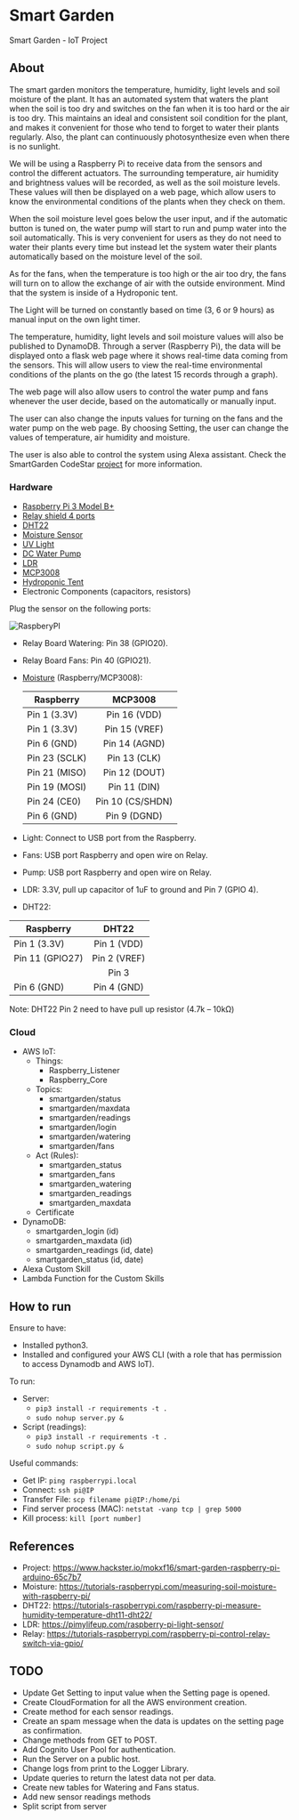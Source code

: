 # Smart Garden
Smart Garden - IoT Project

## About
The smart garden monitors the temperature, humidity, light levels and soil moisture of the plant. It has an automated system that waters the plant when the soil is too dry and switches on the fan when it is too hard or the air is too dry. This maintains an ideal and consistent soil condition for the plant, and makes it convenient for those who tend to forget to water their plants regularly. Also, the plant can continuously photosynthesize even when there is no sunlight.

We will be using a Raspberry Pi to receive data from the sensors and control the different actuators. The surrounding temperature, air humidity and brightness values will be recorded, as well as the soil moisture levels. These values will then be displayed on a web page, which allow users to know the environmental conditions of the plants when they check on them.

When the soil moisture level goes below the user input, and if the automatic button is tuned on, the water pump will start to run and pump water into the soil automatically. This is very convenient for users as they do not need to water their plants every time but instead let the system water their plants automatically based on the moisture level of the soil.

As for the fans, when the temperature is too high or the air too dry, the fans will turn on to allow the exchange of air with the outside environment. Mind that the system is inside of a Hydroponic tent.

The Light will be turned on constantly based on time (3, 6 or 9 hours) as manual input on the own light timer.

The temperature, humidity, light levels and soil moisture values will also be published to DynamoDB. Through a server (Raspberry Pi), the data will be displayed onto a flask web page where it shows real-time data coming from the sensors. This will allow users to view the real-time environmental conditions of the plants on the go (the latest 15 records through a graph).

The web page will also allow users to control the water pump and fans whenever the user decide, based on the automatically or manually input.

The user can also change the inputs values for turning on the fans and the water pump on the web page. By choosing Setting, the user can change the values of temperature, air humidity and moisture.

The user is also able to control the system using Alexa assistant. Check the SmartGarden CodeStar [project](https://github.com/wenzaca/SmartGarden) for more information.

### Hardware
- [Raspberry Pi 3 Model B+](https://www.raspberrypi.org/products/raspberry-pi-3-model-b-plus/#c-find-reseller)
- [Relay shield 4 ports](https://www.amazon.co.uk/s?k=relay+shield+4+channel)
- [DHT22](https://www.amazon.co.uk/s?k=dht22)
- [Moisture Sensor](https://www.amazon.co.uk/s?k=moisture+sensor+module)
- [UV Light](https://www.amazon.co.uk/s?k=uv+lights+for+growing+plants+indoors)
- [DC Water Pump](https://www.amazon.co.uk/s?k=dc+water+pump)
- [LDR](https://www.amazon.co.uk/s?k=ldr)
- [MCP3008](https://www.amazon.co.uk/s?k=mcp3008)
- [Hydroponic Tent](https://www.amazon.co.uk/s?k=hydroponic+tent)
- Electronic Components (capacitors, resistors)

Plug the sensor on the following ports:

![RaspberyPI](https://github.com/wenzaca/SmartGardenServer/blob/master/flaskapp/static/img/Rasp.png)

- Relay Board Watering: Pin 38 (GPIO20).
- Relay Board Fans: Pin 40 (GPIO21).
- [Moisture](https://tutorials-raspberrypi.de/wp-content/uploads/2015/11/hygrometer_Steckplatine.png) (Raspberry/MCP3008):

    | Raspberry     | MCP3008         | 
    | ------------- |:---------------:| 
    | Pin 1 (3.3V)  | Pin 16 (VDD)    |
    | Pin 1 (3.3V)  | Pin 15 (VREF)   | 
    | Pin 6 (GND)   | Pin 14 (AGND)   |
    | Pin 23 (SCLK) | Pin 13 (CLK)    |
    | Pin 21 (MISO) | Pin 12 (DOUT)   |
    | Pin 19 (MOSI) | Pin 11 (DIN)    |
    | Pin 24 (CE0)  | Pin 10 (CS/SHDN)|
    | Pin 6 (GND)   | Pin 9 (DGND)    |
- Light: Connect to USB port from the Raspberry.
- Fans: USB port Raspberry and open wire on Relay.
- Pump: USB port Raspberry and open wire on Relay.
- LDR: 3.3V, pull up capacitor of 1uF to ground and Pin 7 (GPIO 4).
- DHT22: 

| Raspberry      | DHT22        | 
| -------------- |:------------:| 
| Pin 1 (3.3V)   | Pin 1 (VDD)  |
| Pin 11 (GPIO27)| Pin 2 (VREF) | 
|                | Pin 3        |
| Pin 6  (GND)   | Pin 4 (GND)  |
 Note: DHT22 Pin 2 need to have pull up resistor (4.7k – 10kΩ)

### Cloud
- AWS IoT:
    - Things:
        - Raspberry_Listener
        - Raspberry_Core
    - Topics:
        - smartgarden/status
        - smartgarden/maxdata
        - smartgarden/readings
        - smartgarden/login
        - smartgarden/watering
        - smartgarden/fans
    - Act (Rules):
        - smartgarden_status
        - smartgarden_fans
        - smartgarden_watering
        - smartgarden_readings
        - smartgarden_maxdata
    - Certificate
- DynamoDB:
    - smartgarden_login (id)
    - smartgarden_maxdata (id)
    - smartgarden_readings (id, date)
    - smartgarden_status (id, date)
- Alexa Custom Skill
- Lambda Function for the Custom Skills

## How to run
Ensure to have:
- Installed python3.
- Installed and configured your AWS CLI (with a role that has permission to access Dynamodb and AWS IoT).

To run:
- Server:
    - ```pip3 install -r requirements -t .```
    - ```sudo nohup server.py &```
- Script (readings):
    - ```pip3 install -r requirements -t .```
    - ```sudo nohup script.py &```
    
Useful commands:
- Get IP: ```ping raspberrypi.local```
- Connect: ```ssh pi@IP```
- Transfer File: ```scp filename pi@IP:/home/pi```
- Find server process (MAC): ```netstat -vanp tcp | grep 5000```
- Kill process: ```kill [port number]```

## References
- Project: https://www.hackster.io/mokxf16/smart-garden-raspberry-pi-arduino-65c7b7
- Moisture: https://tutorials-raspberrypi.com/measuring-soil-moisture-with-raspberry-pi/
- DHT22: https://tutorials-raspberrypi.com/raspberry-pi-measure-humidity-temperature-dht11-dht22/
- LDR: https://pimylifeup.com/raspberry-pi-light-sensor/
- Relay: https://tutorials-raspberrypi.com/raspberry-pi-control-relay-switch-via-gpio/

## TODO
- Update Get Setting to input value when the Setting page is opened.
- Create CloudFormation for all the AWS environment creation.
- Create method for each sensor readings.
- Create an spam message when the data is updates on the setting page as confirmation.
- Change methods from GET to POST.
- Add Cognito User Pool for authentication.
- Run the Server on a public host.
- Change logs from print to the Logger Library.
- Update queries to return the latest data not per data.
- Create new tables for Watering and Fans status.
- Add new sensor readings methods
- Split script from server 
